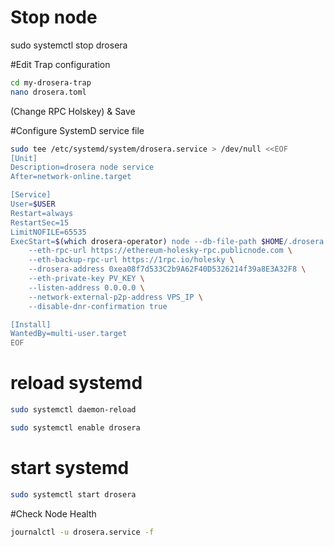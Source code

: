 # Stop node
sudo systemctl stop drosera

#Edit Trap configuration
```bash
cd my-drosera-trap
nano drosera.toml
```

(Change RPC Holskey) & Save

#Configure SystemD service file
```bash
sudo tee /etc/systemd/system/drosera.service > /dev/null <<EOF
[Unit]
Description=drosera node service
After=network-online.target

[Service]
User=$USER
Restart=always
RestartSec=15
LimitNOFILE=65535
ExecStart=$(which drosera-operator) node --db-file-path $HOME/.drosera.db --network-p2p-port 31313 --server-port 31314 \
    --eth-rpc-url https://ethereum-holesky-rpc.publicnode.com \
    --eth-backup-rpc-url https://1rpc.io/holesky \
    --drosera-address 0xea08f7d533C2b9A62F40D5326214f39a8E3A32F8 \
    --eth-private-key PV_KEY \
    --listen-address 0.0.0.0 \
    --network-external-p2p-address VPS_IP \
    --disable-dnr-confirmation true

[Install]
WantedBy=multi-user.target
EOF
```

# reload systemd
```bash
sudo systemctl daemon-reload
```
```bash
sudo systemctl enable drosera
```

# start systemd
```bash
sudo systemctl start drosera
```

#Check Node Health
```bash
journalctl -u drosera.service -f
```
